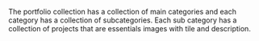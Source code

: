 The portfolio collection has a collection of main categories and each category has a collection of subcategories. Each sub category has a collection of projects that are essentials images with tile and description.